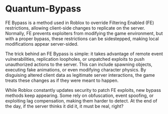 # Quantum-Bypass
FE Bypass is a method used in Roblox to override Filtering Enabled (FE) restrictions, allowing client-side changes to replicate on the server. Normally, FE prevents exploiters from modifying the game environment, but with a proper bypass, these restrictions can be sidestepped, making local modifications appear server-sided.

The trick behind an FE Bypass is simple: it takes advantage of remote event vulnerabilities, replication loopholes, or unpatched exploits to push unauthorized actions to the server. This can include spawning objects, executing fake animations, or even modifying character physics. By disguising altered client data as legitimate server interactions, the game treats these changes as if they were meant to happen.

While Roblox constantly updates security to patch FE exploits, new bypass methods keep appearing. Some rely on obfuscation, event spoofing, or exploiting lag compensation, making them harder to detect. At the end of the day, if the server thinks it did it, it must be real, right?

